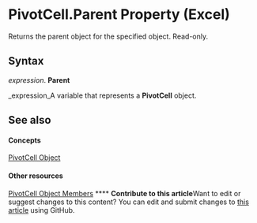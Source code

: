 
# PivotCell.Parent Property (Excel)

Returns the parent object for the specified object. Read-only.


## Syntax

 _expression_. **Parent**

 _expression_A variable that represents a  **PivotCell** object.


## See also


#### Concepts


 [PivotCell Object](76b8a2dc-90ee-7475-d327-d27cb1e92703.md)
#### Other resources


 [PivotCell Object Members](e486cd5d-3f31-29d4-b811-24fc0aed6803.md)
****   **Contribute to this article**Want to edit or suggest changes to this content? You can edit and submit changes to  [this article](https://github.com/jhershey00/VBA_Excel_Test/OpenXMLCon/articles/f2c0da6f-52ca-d6b2-26bf-d3c3f315160c.md) using GitHub.


